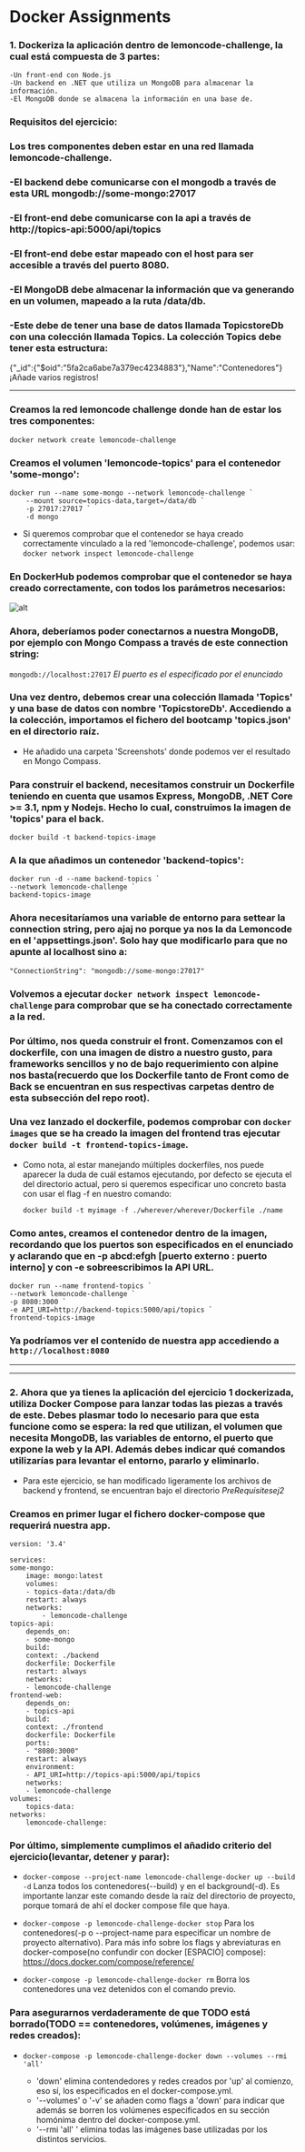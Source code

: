 # Docker Assignments

### 1. Dockeriza la aplicación dentro de lemoncode-challenge, la cual está compuesta de 3 partes:

    -Un front-end con Node.js
    -Un backend en .NET que utiliza un MongoDB para almacenar la información.
    -El MongoDB donde se almacena la información en una base de.

### Requisitos del ejercicio: 
### Los tres componentes deben estar en una red llamada lemoncode-challenge.
###   -El backend debe comunicarse con el mongodb a través de esta URL mongodb://some-mongo:27017
###    -El front-end debe comunicarse con la api a través de http://topics-api:5000/api/topics
###    -El front-end debe estar mapeado con el host para ser accesible a través del puerto 8080.
###    -El MongoDB debe almacenar la información que va generando en un volumen, mapeado a la ruta /data/db.
###    -Este debe de tener una base de datos llamada TopicstoreDb con una colección llamada Topics. La colección Topics debe tener esta estructura: 

{"_id":{"$oid":"5fa2ca6abe7a379ec4234883"},"Name":"Contenedores"} ¡Añade varios registros!

---


### Creamos la red lemoncode challenge donde han de estar los tres componentes:
```console
docker network create lemoncode-challenge
```

### Creamos el volumen 'lemoncode-topics' para el contenedor 'some-mongo':
```console
docker run --name some-mongo --network lemoncode-challenge `
    --mount source=topics-data,target=/data/db `
    -p 27017:27017 `
    -d mongo
```
* Si queremos comprobar que el contenedor se haya creado correctamente vinculado a la red 'lemoncode-challenge', podemos usar:
`docker network inspect lemoncode-challenge`

### En DockerHub podemos comprobar que el contenedor se haya creado correctamente, con todos los parámetros necesarios:
![alt](https://eperedo-blog.s3.amazonaws.com/docker/mongo/docker-mongo-hub.PNG)

### Ahora, deberíamos poder conectarnos a nuestra MongoDB, por ejemplo con Mongo Compass a través de este connection string:

 `mongodb://localhost:27017`  _El puerto es el especificado por el enunciado_

### Una vez dentro, debemos crear una colección llamada 'Topics' y una base de datos con nombre 'TopicstoreDb'. Accediendo a la colección, importamos el fichero del bootcamp 'topics.json' en el directorio raíz.
* He añadido una carpeta 'Screenshots' donde podemos ver el resultado en Mongo Compass.

### Para construir el backend, necesitamos construir un Dockerfile teniendo en cuenta que usamos Express, MongoDB, .NET Core >= 3.1, npm y Nodejs. Hecho lo cual, construimos la imagen de 'topics' para el back. 
`docker build -t backend-topics-image`

### A la que añadimos un contenedor 'backend-topics':
```
docker run -d --name backend-topics `
--network lemoncode-challenge `
backend-topics-image
```

### Ahora necesitaríamos una variable de entorno para settear la connection string, pero ajaj no porque ya nos la da Lemoncode en el 'appsettings.json'. Solo hay que modificarlo para que no apunte al localhost sino a:
`"ConnectionString": "mongodb://some-mongo:27017"`

### Volvemos a ejecutar `docker network inspect lemoncode-challenge` para comprobar que se ha conectado correctamente a la red.

### Por último, nos queda construir el front. Comenzamos con el dockerfile, con una imagen de distro a nuestro gusto, para frameworks sencillos y no de bajo requerimiento con alpine nos basta(recuerdo que los Dockerfile tanto de Front como de Back se encuentran en sus respectivas carpetas dentro de esta subsección del repo root).

### Una vez lanzado el dockerfile, podemos comprobar con `docker images` que se ha creado la imagen del frontend tras ejecutar `docker build -t frontend-topics-image`.

* Como nota, al estar manejando múltiples dockerfiles, nos puede aparecer la duda de cuál estamos ejecutando, por defecto se ejecuta el del directorio actual, pero si queremos especificar uno concreto basta con usar el flag -f en nuestro comando:

    `docker build -t myimage -f ./wherever/wherever/Dockerfile ./name`



### Como antes, creamos el contenedor dentro de la imagen, recordando que los puertos son especificados en el enunciado y aclarando que en -p abcd:efgh [puerto externo : puerto interno] y con -e sobreescribimos la API URL.

```
docker run --name frontend-topics `
--network lemoncode-challenge `
-p 8080:3000 `
-e API_URI=http://backend-topics:5000/api/topics `
frontend-topics-image
```

### Ya podríamos ver el contenido de nuestra app accediendo a `http://localhost:8080`

---
---

### 2. Ahora que ya tienes la aplicación del ejercicio 1 dockerizada, utiliza Docker Compose para lanzar todas las piezas a través de este. Debes plasmar todo lo necesario para que esta funcione como se espera: la red que utilizan, el volumen que necesita MongoDB, las variables de entorno, el puerto que expone la web y la API. Además debes indicar qué comandos utilizarías para levantar el entorno, pararlo y eliminarlo.
* Para este ejercicio, se han modificado ligeramente los archivos de backend y frontend, se encuentran bajo el directorio _PreRequisitesej2_


### Creamos en primer lugar el fichero docker-compose que requerirá nuestra app.

```
version: '3.4'

services:
some-mongo:
    image: mongo:latest
    volumes:
    - topics-data:/data/db   
    restart: always
    networks:
        - lemoncode-challenge
topics-api:
    depends_on:
    - some-mongo
    build: 
    context: ./backend
    dockerfile: Dockerfile
    restart: always
    networks: 
    - lemoncode-challenge
frontend-web:
    depends_on:
    - topics-api
    build: 
    context: ./frontend
    dockerfile: Dockerfile
    ports:
    - "8080:3000"
    restart: always
    environment:
    - API_URI=http://topics-api:5000/api/topics
    networks: 
    - lemoncode-challenge
volumes:
    topics-data:
networks:
    lemoncode-challenge:
```


### Por último, simplemente cumplimos el añadido criterio del ejercicio(levantar, detener y parar):

* `docker-compose --project-name lemoncode-challenge-docker up --build -d` Lanza todos los contenedores(--build) y en el background(-d). Es importante lanzar este comando desde la raíz del directorio de proyecto, porque tomará de ahí el docker compose file que haya.

* `docker-compose -p lemoncode-challenge-docker stop` Para los contenedores(-p o --project-name para especificar un nombre de proyecto alternativo). Para más info sobre los flags y abreviaturas en docker-compose(no confundir con docker [ESPACIO] compose): https://docs.docker.com/compose/reference/

* `docker-compose -p lemoncode-challenge-docker rm` Borra los contenedores una vez detenidos con el comando previo.

### Para asegurarnos verdaderamente de que TODO está borrado(TODO == contenedores, volúmenes, imágenes y redes creados):
* `docker-compose -p lemoncode-challenge-docker down --volumes --rmi 'all'`
  
  * 'down' elimina contendedores y redes creados por 'up' al comienzo, eso sí, los especificados en el docker-compose.yml.
  * '--volumes' o '-v' se añaden como flags a 'down' para indicar que además se borren los volúmenes especificados en su sección homónima dentro del docker-compose.yml.
  * '--rmi 'all' ' elimina todas las imágenes base utilizadas por los distintos servicios.